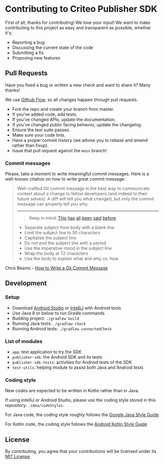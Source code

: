 # Contributing to Criteo Publisher SDK

First of all, thanks for contributing! We love your input! We want to make contributing to this
project as easy and transparent as possible, whether it's:

* Reporting a bug
* Discussing the current state of the code
* Submitting a fix
* Proposing new features

## Pull Requests

Have you fixed a bug or written a new check and want to share it? Many thanks!

We use [Github Flow](https://guides.github.com/introduction/flow/index.html), so all changes happen
through pull requests.

* Fork the repo and create your branch from master.
* If you've added code, add tests.
* If you've changed APIs, update the documentation.
* If you've changed public facing behavior, update the changelog.
* Ensure the test suite passes.
* Make sure your code lints.
* Have a proper commit history (we advise you to rebase and amend rather than fixup).
* Issue that pull request against the `main` branch!

### Commit messages

Please, take a moment to write meaningful commit messages. Here is a well-known citation on how
to write great commit message:

> Well-crafted Git commit message is the best way to communicate context about a change to fellow
> developers (and indeed to their future selves). A diff will tell you what changed, but only the
> commit message can properly tell you why.
>
>---
>
>> Keep in mind:
>[This](https://tbaggery.com/2008/04/19/a-note-about-git-commit-messages.html)
>[has](https://www.git-scm.com/book/en/v2/Distributed-Git-Contributing-to-a-Project#_commit_guidelines)
>[all](https://github.com/torvalds/subsurface-for-dirk/blob/master/README.md#contributing)
>[been](http://who-t.blogspot.com/2009/12/on-commit-messages.html)
>[said](https://github.com/erlang/otp/wiki/writing-good-commit-messages)
>[before](https://github.com/spring-projects/spring-framework/blob/30bce7/CONTRIBUTING.md#format-commit-messages).
>
> * Separate subject from body with a blank line
> * Limit the subject line to 50 characters
> * Capitalize the subject line
> * Do not end the subject line with a period
> * Use the imperative mood in the subject line
> * Wrap the body at 72 characters
> * Use the body to explain what and why vs. how

Chris Beams - [How to Write a Git Commit Message](https://chris.beams.io/posts/git-commit/)

## Development

### Setup

* Download [Android Studio](https://developer.android.com/studio) or
[IntelliJ](https://www.jetbrains.com/fr-fr/idea/download/) with Android tools
* Use Java 8 or below to run Gradle commands
* Building project: `./gradlew build`
* Running Java tests: `./gradlew check`
* Running Android tests: `./gradlew connectedCheck`

### List of modules

* `app`: test application to try the SDK
* `publisher-sdk`: the Android SDK and its tests
* `publisher-sdk-tests`: activities for Android tests of the SDK
* `test-utils`: helping module to assist both Java and Android tests

### Coding style

New codes are expected to be written in Kotlin rather than in Java.

If using IntelliJ or Android Studio, please use the coding style stored in this repository:
`.idea/codeStyles`.

For Java code, the coding style roughly follows the
[Google Java Style Guide](https://google.github.io/styleguide/javaguide.html)

For Kotlin code, the coding style follows the
[Android Kotlin Style Guide](https://developer.android.com/kotlin/style-guide)

## License

By contributing, you agree that your contributions will be licensed under its
[MIT License](LICENSE).

